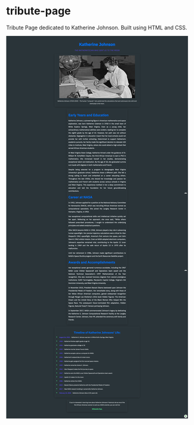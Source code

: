# tribute-page
Tribute Page dedicated to Katherine Johnson. Built using HTML and CSS.


<img src="Katherine-Johnson-Tribute.png">
